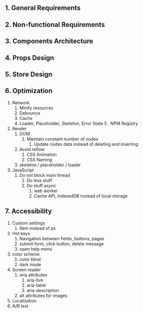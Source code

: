 ## 1. General Requirements
## 2. Non-functional Requirements
## 3. Components Architecture
## 4. Props Design
## 5. Store Design
## 6. Optimization
1. Network
   1.  Minify resources
   2. Debounce
   3. Cache
   4. Loader, Placeholder, Skeleton, Error State
   5 . NPM Registry
2. Render
   1. DOM
      1. Maintain constant number of nodes
         1. Update nodes data instead of deleting and inserting
   2. Avoid reflow
      1. CSS Animation
      2. CSS Naming
   3. skeleton / placeholder / loader
3. JavaScript
   1. Do not block main thread
      1. Do less stuff
      2. Do stuff async
         1. web worker
         2. Cache API, IndexedDB instead of local storage 
## 7. Accessibility
  1. Custom settings
     1. Rem instead of px
  2. Hot keys
     1. Navigation between fields, buttons, pages
     2. submit form, click button, delete message
     3. open help menu
  3. color scheme
     1. color blind
     2. dark mode
  4. Screen reader
     1. aria attributes
        1. aria-live
        2. aria-label
        3. aria-description
     2. alt attributes for images
  5. Localization
  6. A/B test